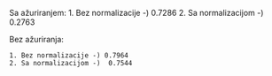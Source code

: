 
   
  Sa ažuriranjem: 
    1. Bez normalizacije -) 0.7286
    2. Sa normalizacijom -) 0.2763
    
  Bez ažuriranja:
  
    1. Bez normalizacije -) 0.7964
    2. Sa normalizacijom -)  0.7544
